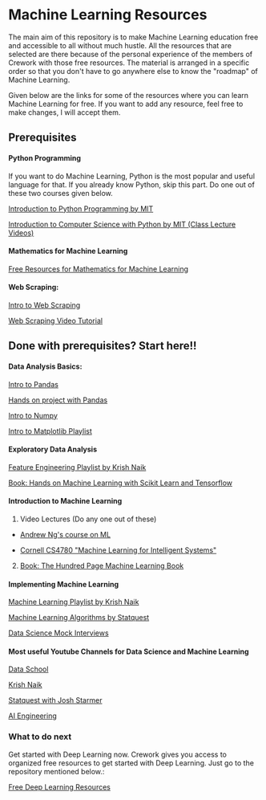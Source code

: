 # Machine Learning Resources

The main aim of this repository is to make Machine Learning education free and accessible to all without much hustle. All the resources that are selected are there because of the personal experience of the members of Crework with those free resources. The material is arranged in a specific order so that you don't have to go anywhere else to know the "roadmap" of Machine Learning.

Given below are the links for some of the resources where you can learn Machine Learning for free. If you want to add any resource, feel free to make changes, I will accept them. 

## Prerequisites

#### Python Programming

If you want to do Machine Learning, Python is the most popular and useful language for that. If you already know Python, skip this part. Do one out of these two courses given below.

[Introduction to Python Programming by MIT](https://www.youtube.com/playlist?list=PLRJdqdXieSHN0U9AdnmwD-9QcR9hmw04d)

[Introduction to Computer Science with Python by MIT (Class Lecture Videos)](https://www.youtube.com/playlist?list=PLUl4u3cNGP63WbdFxL8giv4yhgdMGaZNA)

#### Mathematics for Machine Learning

[Free Resources for Mathematics for Machine Learning](https://github.com/Crework/Mathematics-for-Machine-Learning)

#### Web Scraping:

[Intro to Web Scraping](https://towardsdatascience.com/data-science-skills-web-scraping-using-python-d1a85ef607ed)

[Web Scraping Video Tutorial](https://youtu.be/XQgXKtPSzUI)

## Done with prerequisites? Start here!!

#### Data Analysis Basics:

[Intro to Pandas](https://youtu.be/vmEHCJofslg)

[Hands on project with Pandas](https://youtu.be/eMOA1pPVUc4)

[Intro to Numpy](https://youtu.be/QUT1VHiLmmI)

[Intro to Matplotlib Playlist](https://www.youtube.com/playlist?list=PL-osiE80TeTvipOqomVEeZ1HRrcEvtZB_)

#### Exploratory Data Analysis

[Feature Engineering Playlist by Krish Naik](https://www.youtube.com/playlist?list=PLZoTAELRMXVPwYGE2PXD3x0bfKnR0cJjN)

[Book: Hands on Machine Learning with Scikit Learn and Tensorflow](https://github.com/Crework/ML-Resources/blob/main/ML%20Books/Hands%20on%20Machine%20Learning%20with%20Scikit%20Learn%20Keras%20and%20TensorFlow.pdf)

#### Introduction to Machine Learning

1. Video Lectures (Do any one out of these)
- [Andrew Ng's course on ML](https://www.youtube.com/playlist?list=PLLssT5z_DsK-h9vYZkQkYNWcItqhlRJLN)

- [Cornell CS4780 "Machine Learning for Intelligent Systems"](https://www.youtube.com/playlist?list=PLl8OlHZGYOQ7bkVbuRthEsaLr7bONzbXS)

2. [Book: The Hundred Page Machine Learning Book](https://github.com/Crework/ML-Resources/blob/main/ML%20Books/The%20Hundred%20Page%20Machine%20Learning%20Book.pdf)

#### Implementing Machine Learning

[Machine Learning Playlist by Krish Naik](https://www.youtube.com/playlist?list=PLZoTAELRMXVPBTrWtJkn3wWQxZkmTXGwe)

[Machine Learning Algorithms by Statquest](https://www.youtube.com/playlist?list=PLblh5JKOoLUICTaGLRoHQDuF_7q2GfuJF)

[Data Science Mock Interviews](https://www.youtube.com/playlist?list=PLZoTAELRMXVN4ypDZ4Qd0nfWR_I7xl368)

#### Most useful Youtube Channels for Data Science and Machine Learning

[Data School](https://www.youtube.com/user/dataschool)

[Krish Naik](https://www.youtube.com/user/krishnaik06)

[Statquest with Josh Starmer](https://www.youtube.com/user/joshstarmer)

[AI Engineering](https://www.youtube.com/c/AIEngineeringLife)

### What to do next

Get started with Deep Learning now. Crework gives you access to organized free resources to get started with Deep Learning. Just go to the repository mentioned below.:

[Free Deep Learning Resources](https://github.com/Crework/Deep-Learning-Resources)
